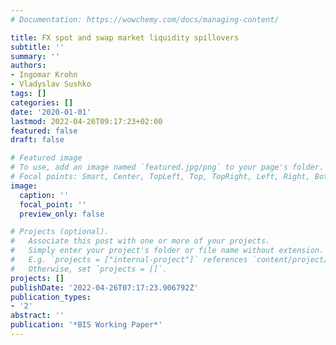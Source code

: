 ```yaml
---
# Documentation: https://wowchemy.com/docs/managing-content/

title: FX spot and swap market liquidity spillovers
subtitle: ''
summary: ''
authors:
- Ingomar Krohn
- Vladyslav Sushko
tags: []
categories: []
date: '2020-01-01'
lastmod: 2022-04-26T09:17:23+02:00
featured: false
draft: false

# Featured image
# To use, add an image named `featured.jpg/png` to your page's folder.
# Focal points: Smart, Center, TopLeft, Top, TopRight, Left, Right, BottomLeft, Bottom, BottomRight.
image:
  caption: ''
  focal_point: ''
  preview_only: false

# Projects (optional).
#   Associate this post with one or more of your projects.
#   Simply enter your project's folder or file name without extension.
#   E.g. `projects = ["internal-project"]` references `content/project/deep-learning/index.md`.
#   Otherwise, set `projects = []`.
projects: []
publishDate: '2022-04-26T07:17:23.906792Z'
publication_types:
- '2'
abstract: ''
publication: '*BIS Working Paper*'
---
```

